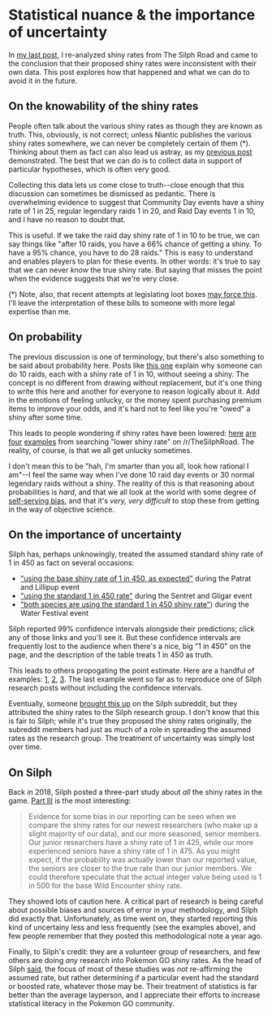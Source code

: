 <!-- date: 2019-10-17 -->
# Statistical nuance & the importance of uncertainty
In [my last post](silph.md), I re-analyzed shiny rates from The Silph Road and came to the conclusion that their proposed shiny rates were inconsistent with their own data. This post explores how that happened and what we can do to avoid it in the future.

## On the knowability of the shiny rates
People often talk about the various shiny rates as though they are known as truth. This, obviously, is not correct; unless Niantic publishes the various shiny rates somewhere, we can never be completely certain of them (*). Thinking about them as fact can also lead us astray, as my [previous post](silph.md) demonstrated. The best that we can do is to collect data in support of particular hypotheses, which is often very good.

Collecting this data lets us come close to truth--close enough that this discussion can sometimes be dismissed as pedantic. There is overwhelming evidence to suggest that Community Day events have a shiny rate of 1 in 25, regular legendary raids 1 in 20, and Raid Day events 1 in 10, and I have no reason to doubt that.

This is useful. If we take the raid day shiny rate of 1 in 10 to be true, we can say things like "after 10 raids, you have a 66% chance of getting a shiny. To have a 95% chance, you have to do 28 raids." This is easy to understand and enables players to plan for these events. In other words: it's true to say that we can never *know* the true shiny rate. But saying that misses the point when the evidence suggests that we're very close.

(*) Note, also, that recent attempts at legislating loot boxes [may force this](https://old.reddit.com/r/TheSilphRoad/comments/c2i7hc/would_pokemon_go_be_affected_by_recently_proposed/). I'll leave the interpretation of these bills to someone with more legal expertise than me.

## On probability
The previous discussion is one of terminology, but there's also something to be said about probability here. Posts like [this one](https://old.reddit.com/r/TheSilphRoad/comments/a08bqg/psa_shiny_rates_in_pogo/) explain why someone can do 10 raids, each with a shiny rate of 1 in 10, without seeing a shiny. The concept is no different from drawing without replacement, but it's one thing to write this here and another for everyone to reason logically about it. Add in the emotions of feeling unlucky, or the money spent purchasing premium items to improve your odds, and it's hard not to feel like you're "owed" a shiny after some time.

This leads to people wondering if shiny rates have been lowered: [here](https://old.reddit.com/r/TheSilphRoad/comments/aub8un/lower_shiny_rate_for_latias/) [are](https://old.reddit.com/r/TheSilphRoad/comments/94jllg/does_roselia_have_a_lower_shiny_rate_than_others/) [four](https://old.reddit.com/r/TheSilphRoad/comments/b4ncoy/treecko_shiny_rate/) [examples](https://old.reddit.com/r/TheSilphRoad/comments/96gjab/i_caught_96_eevees_today_and_not_a_single_one_was/) from searching "lower shiny rate" on /r/TheSilphRoad. The reality, of course, is that we all get unlucky sometimes.

I don't mean this to be "hah, I'm smarter than you all, look how rational I am"--I feel the same way when I've done 10 raid day events or 30 normal legendary raids without a shiny. The reality of this is that reasoning about probabilities is *hard*, and that we all look at the world with some degree of [self-serving bias](https://en.wikipedia.org/wiki/Self-serving_bias), and that it's *very, very difficult* to stop these from getting in the way of objective science.

## On the importance of uncertainty
Silph has, perhaps unknowingly, treated the assumed standard shiny rate of 1 in 450 as fact on several occasions:
 * ["using the base shiny rate of 1 in 450, as expected"](https://thesilphroad.com/science/quick-discovery/ultra-bonus-week-3-shiny-rates/) during the Patrat and Lillipup event
 * ["using the standard 1 in 450 rate"](https://thesilphroad.com/science/quick-discovery/johto-journey-sentret-gligar-shiny-rates/) during the Sentret and Gligar event
 * ["both species are using the standard 1 in 450 shiny rate"](https://thesilphroad.com/science/quick-discovery/water-festival-2019-barboach-and-carvanha-shiny-rates/)) during the Water Festival event

Silph reported 99% confidence intervals alongside their predictions; click any of those links and you'll see it. But these confidence intervals are frequently lost to the audience when there's a nice, big "1 in 450" on the page, and the description of the table treats 1 in 450 as truth.

This leads to others propogating the point estimate. Here are a handful of examples: [1](https://old.reddit.com/r/TheSilphRoad/comments/czphox/gligar_shiny_boost/), [2](https://old.reddit.com/r/TheSilphRoad/comments/dd6ln1/world_wide_oddish_shiny_rates/f2emvtr/), [3](https://old.reddit.com/r/TheSilphRoad/comments/cigzzu/tsr_team_go_rocket_event_shiny_rates_so_far/). The last example went so far as to reproduce one of Silph research posts without including the confidence intervals.

Eventually, someone [brought this up](https://old.reddit.com/r/TheSilphRoad/comments/dd79zk/its_time_to_rethink_the_assumed_shiny_rates_from/) on the Silph subreddit, but they attributed the shiny rates to the Silph research group. I don't know that this is fair to Silph; while it's true they proposed the shiny rates originally, the subreddit members had just as much of a role in spreading the assumed rates as the research group. The treatment of uncertainty was simply lost over time.

## On Silph
Back in 2018, Silph posted a three-part study about *all* the shiny rates in the game. [Part III](https://thesilphroad.com/science/shiny-egg-hatches-field-research-encounter-rates/) is the most interesting:

> Evidence for some bias in our reporting can be seen when we compare the shiny rates for our newest researchers (who make up a slight majority of our data), and our more seasoned, senior members. Our junior researchers have a shiny rate of 1 in 425, while our more experienced seniors have a shiny rate of 1 in 475. As you might expect, if the probability was actually lower than our reported value, the seniors are closer to the true rate than our junior members. We could therefore speculate that the actual integer value being used is 1 in 500 for the base Wild Encounter shiny rate.

They showed lots of caution here. A critical part of research is being careful about possible biases and sources of error in your methodology, and Silph did exactly that. Unfortunately, as time went on, they started reporting this kind of uncertainy less and less frequently (see the examples above), and few people remember that they posted this methodological note a year ago.

Finally, to Silph's credit: they are a volunteer group of researchers, and few others are doing *any* research into Pokemon GO shiny rates. As the head of Silph [said](https://old.reddit.com/r/TheSilphRoad/comments/dd79zk/its_time_to_rethink_the_assumed_shiny_rates_from/f2esyq8/), the focus of most of these studies was *not* re-affirming the assumed rate, but rather determining if a particular event had the standard or boosted rate, whatever those may be. Their treatment of statistics is far better than the average layperson, and I appreciate their efforts to increase statistical literacy in the Pokemon GO community.
